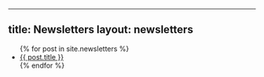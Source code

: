 ---
title: Newsletters
layout: newsletters
--

<ul>
  {% for post in site.newsletters %}
    <li>
      <a href="{{ post.url }}">{{ post.title }}</a>
    </li>
  {% endfor %}
</ul>
